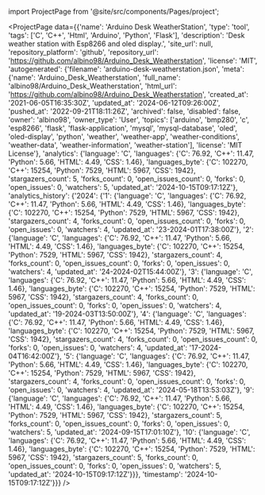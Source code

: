 
import ProjectPage from '@site/src/components/Pages/project';

<ProjectPage
    data={{'name': 'Arduino Desk WeatherStation', 'type': 'tool', 'tags': ['C', 'C++', 'Html', 'Arduino', 'Python', 'Flask'], 'description': 'Desk weather station with Esp8266 and oled display.', 'site_url': null, 'repository_platform': 'github', 'repository_url': 'https://github.com/albino98/Arduino_Desk_Weatherstation', 'license': 'MIT', 'autogenerated': {'filename': 'arduino-desk-weatherstation.json', 'meta': {'name': 'Arduino_Desk_Weatherstation', 'full_name': 'albino98/Arduino_Desk_Weatherstation', 'html_url': 'https://github.com/albino98/Arduino_Desk_Weatherstation', 'created_at': '2021-06-05T16:35:30Z', 'updated_at': '2024-06-12T09:26:00Z', 'pushed_at': '2022-09-21T18:11:26Z', 'archived': false, 'disabled': false, 'owner': 'albino98', 'owner_type': 'User', 'topics': ['arduino', 'bmp280', 'c', 'esp8266', 'flask', 'flask-application', 'mysql', 'mysql-database', 'oled', 'oled-display', 'python', 'weather', 'weather-app', 'weather-conditions', 'weather-data', 'weather-information', 'weather-station'], 'license': 'MIT License'}, 'analytics': {'language': 'C', 'languages': {'C': 76.92, 'C++': 11.47, 'Python': 5.66, 'HTML': 4.49, 'CSS': 1.46}, 'languages_byte': {'C': 102270, 'C++': 15254, 'Python': 7529, 'HTML': 5967, 'CSS': 1942}, 'stargazers_count': 5, 'forks_count': 0, 'open_issues_count': 0, 'forks': 0, 'open_issues': 0, 'watchers': 5, 'updated_at': '2024-10-15T09:17:12Z'}, 'analytics_history': {'2024': {'1': {'language': 'C', 'languages': {'C': 76.92, 'C++': 11.47, 'Python': 5.66, 'HTML': 4.49, 'CSS': 1.46}, 'languages_byte': {'C': 102270, 'C++': 15254, 'Python': 7529, 'HTML': 5967, 'CSS': 1942}, 'stargazers_count': 4, 'forks_count': 0, 'open_issues_count': 0, 'forks': 0, 'open_issues': 0, 'watchers': 4, 'updated_at': '23-2024-01T17:38:00Z'}, '2': {'language': 'C', 'languages': {'C': 76.92, 'C++': 11.47, 'Python': 5.66, 'HTML': 4.49, 'CSS': 1.46}, 'languages_byte': {'C': 102270, 'C++': 15254, 'Python': 7529, 'HTML': 5967, 'CSS': 1942}, 'stargazers_count': 4, 'forks_count': 0, 'open_issues_count': 0, 'forks': 0, 'open_issues': 0, 'watchers': 4, 'updated_at': '24-2024-02T15:44:00Z'}, '3': {'language': 'C', 'languages': {'C': 76.92, 'C++': 11.47, 'Python': 5.66, 'HTML': 4.49, 'CSS': 1.46}, 'languages_byte': {'C': 102270, 'C++': 15254, 'Python': 7529, 'HTML': 5967, 'CSS': 1942}, 'stargazers_count': 4, 'forks_count': 0, 'open_issues_count': 0, 'forks': 0, 'open_issues': 0, 'watchers': 4, 'updated_at': '19-2024-03T13:50:00Z'}, '4': {'language': 'C', 'languages': {'C': 76.92, 'C++': 11.47, 'Python': 5.66, 'HTML': 4.49, 'CSS': 1.46}, 'languages_byte': {'C': 102270, 'C++': 15254, 'Python': 7529, 'HTML': 5967, 'CSS': 1942}, 'stargazers_count': 4, 'forks_count': 0, 'open_issues_count': 0, 'forks': 0, 'open_issues': 0, 'watchers': 4, 'updated_at': '17-2024-04T16:42:00Z'}, '5': {'language': 'C', 'languages': {'C': 76.92, 'C++': 11.47, 'Python': 5.66, 'HTML': 4.49, 'CSS': 1.46}, 'languages_byte': {'C': 102270, 'C++': 15254, 'Python': 7529, 'HTML': 5967, 'CSS': 1942}, 'stargazers_count': 4, 'forks_count': 0, 'open_issues_count': 0, 'forks': 0, 'open_issues': 0, 'watchers': 4, 'updated_at': '2024-05-18T13:53:03Z'}, '9': {'language': 'C', 'languages': {'C': 76.92, 'C++': 11.47, 'Python': 5.66, 'HTML': 4.49, 'CSS': 1.46}, 'languages_byte': {'C': 102270, 'C++': 15254, 'Python': 7529, 'HTML': 5967, 'CSS': 1942}, 'stargazers_count': 5, 'forks_count': 0, 'open_issues_count': 0, 'forks': 0, 'open_issues': 0, 'watchers': 5, 'updated_at': '2024-09-15T17:01:10Z'}, '10': {'language': 'C', 'languages': {'C': 76.92, 'C++': 11.47, 'Python': 5.66, 'HTML': 4.49, 'CSS': 1.46}, 'languages_byte': {'C': 102270, 'C++': 15254, 'Python': 7529, 'HTML': 5967, 'CSS': 1942}, 'stargazers_count': 5, 'forks_count': 0, 'open_issues_count': 0, 'forks': 0, 'open_issues': 0, 'watchers': 5, 'updated_at': '2024-10-15T09:17:12Z'}}}, 'timestamp': '2024-10-15T09:17:12Z'}}}
/>
